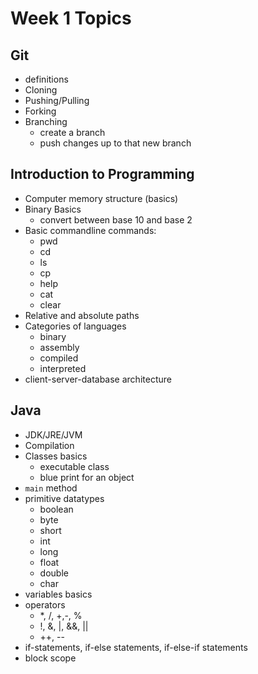 # Week 1 Topics

## Git
* definitions
* Cloning 
* Pushing/Pulling 
* Forking
* Branching 
  * create a branch 
  * push changes up to that new branch 

## Introduction to Programming
* Computer memory structure (basics)
* Binary Basics
  - convert between base 10 and base 2
* Basic commandline commands:
  - pwd
  - cd
  - ls
  - cp
  - help
  - cat
  - clear
* Relative and absolute paths
* Categories of languages
  - binary
  - assembly
  - compiled
  - interpreted 
* client-server-database architecture 

## Java
* JDK/JRE/JVM
* Compilation
* Classes basics
  - executable class
  - blue print for an object 
* `main` method
* primitive datatypes
  - boolean
  - byte
  - short
  - int
  - long 
  - float 
  - double
  - char
* variables basics
* operators 
  - *, /, +,-, %
  - !, &, |, &&, ||
  - ++, --
* if-statements, if-else statements, if-else-if statements
* block scope

